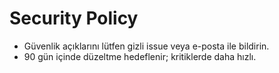 # Security Policy

* Güvenlik açıklarını lütfen gizli issue veya e-posta ile bildirin.
* 90 gün içinde düzeltme hedeflenir; kritiklerde daha hızlı.
